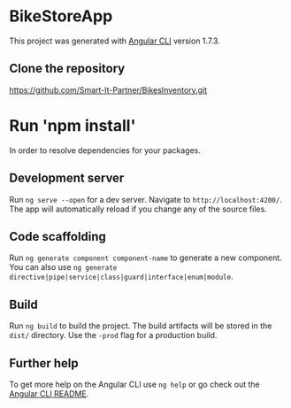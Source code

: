 # BikeStoreApp

This project was generated with [Angular CLI](https://github.com/angular/angular-cli) version 1.7.3.

## Clone the repository

https://github.com/Smart-It-Partner/BikesInventory.git

# Run 'npm install'

In order to resolve dependencies for your packages.

## Development server

Run `ng serve --open` for a dev server. Navigate to `http://localhost:4200/`. The app will automatically reload if you change any of the source files.

## Code scaffolding

Run `ng generate component component-name` to generate a new component. You can also use `ng generate directive|pipe|service|class|guard|interface|enum|module`.

## Build

Run `ng build` to build the project. The build artifacts will be stored in the `dist/` directory. Use the `-prod` flag for a production build.

## Further help

To get more help on the Angular CLI use `ng help` or go check out the [Angular CLI README](https://github.com/angular/angular-cli/blob/master/README.md).
